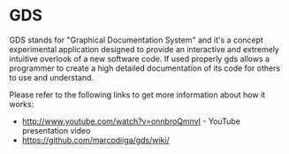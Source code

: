 GDS
===

GDS stands for "Graphical Documentation System" and it's a concept experimental application designed to provide an interactive and extremely intuitive overlook of a new software code. If used properly gds allows a programmer to create a high detailed documentation of its code for others to use and understand.

Please refer to the following links to get more information about how it works:

* http://www.youtube.com/watch?v=onnbroQmnvI - YouTube presentation video
* https://github.com/marcodiiga/gds/wiki/
